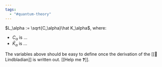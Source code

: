 ```yaml
---
tags:
  - "#quantum-theory"
---
```

$L_\alpha := \sqrt{C_\alpha}\hat K_\alpha$, where:
- $C_\alpha$ is ...
- $\hat K_\alpha$ is ...

The variables above should be easy to define once the derivation of the [[📘 Lindbladian]] is written out. [[Help me ❓]].